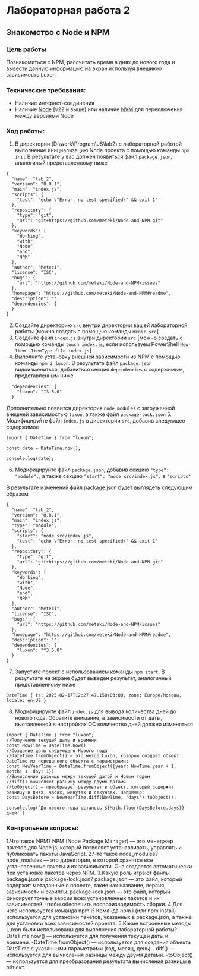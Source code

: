 # Лабораторная работа 2
## Знакомство с Node и NPM
### Цель работы
Познакомиться с NPM, рассчитать время в днях до нового года и вывести данную информацию на экран используя внешнюю зависимость Luxon

### Технические требования:
- Наличие интернет-соединения
- Наличие [Node](https://docs.docker.com/desktop/) [v22 и выше] или наличие [NVM](https://github.com/nvm-sh/nvm) для переключения между версиями Node

### Ход работы:
1. В директории (D:\work\Program\JS\lab2) с лабораторной работой выполнение инициализацию Node проекта с помощью команды `npm init`
В результате у вас должен появиться файл `package.json`, аналогиный представленному ниже
```
{
  "name": "lab_2",
  "version": "0.0.1",
  "main": "index.js",
  "scripts": {
    "test": "echo \"Error: no test specified\" && exit 1"
  },
  "repository": {
    "type": "git",
    "url": "git+https://github.com/meteki/Node-and-NPM.git"
  },
  "keywords": [
    "Working",
    "with",
    "Node",
    "and",
    "NPM"
  ],
  "author": "Meteci",
  "license": "ISC",
  "bugs": {
    "url": "https://github.com/meteki/Node-and-NPM/issues"
  },
  "homepage": "https://github.com/meteki/Node-and-NPM#readme",
  "description": "",
  "dependencies": {
  }
}
```
2. Создайте директорию `src` внутри директории вашей лабораторной работы [можно создать с помощью команды `mkdir src`]
3. Создайте файл `index.js` внутри директории `src` [можно создать с помощью команды `touch index.js`, если используем PowerShell `New-Item -ItemType file index.js`]
4. Выполните установку внешней зависимости из NPM с помощью команды `npm i luxon`. В результате файл `package.json` видоизмениться, добавиться секция `dependencies` с содержимым, представленным ниже
```
  "dependencies": {
    "luxon": "^3.5.0"
  }
```
Дополнительно появится директория `node_modules` с загруженной внешней зависимостью `luxon`, а также файл `package-lock.json`
5. Модифицируйте файл `index.js` в директории `src`, добавив следующее содержимое
```
import { DateTime } from "luxon";

const date = DateTime.now();

console.log(date);
```
6. Модифицируйте файл `package.json`, добавив секцию `"type": "module",`, а также секцию `"start": "node src/index.js",` в `"scripts"`

В результате изменений файл package.json будет выглядеть следующим образом
```
{
  "name": "lab_2",
  "version": "0.0.1",
  "main": "index.js",
  "type": "module",
  "scripts": {
    "start": "node src/index.js",
    "test": "echo \"Error: no test specified\" && exit 1"
  },
  "repository": {
    "type": "git",
    "url": "git+https://github.com/meteki/Node-and-NPM.git"
  },
  "keywords": [
    "Working",
    "with",
    "Node",
    "and",
    "NPM"
  ],
  "author": "Meteci",
  "license": "ISC",
  "bugs": {
    "url": "https://github.com/meteki/Node-and-NPM/issues"
  },
  "homepage": "https://github.com/meteki/Node-and-NPM#readme",
  "description": "",
  "dependencies": {
    "luxon": "^3.5.0"
  }
}
```
7. Запустите проект с использованием команды `npm start`.
В результате на экране будет выведен результат, аналогичный представленному ниже
```
DateTime { ts: 2025-02-17T12:27:47.150+03:00, zone: Europe/Moscow, locale: en-US }
```
8. Модифицируйте файл `index.js` для вывода количества дней до нового года. Обратите внимание, в зависимости от даты, выставленной в настройках ОС количество дней должно изменяться
```
import { DateTime } from "luxon";
//Получение текущей даты и времени
const NowTime = DateTime.now()
//Создание даты следующего Нового года
//DateTime.fromObject() — это метод Luxon, который создает объект DateTime из переданного объекта с параметрами:
const NewYearTime = DateTime.fromObject({year: NowTime.year + 1,  month: 1, day: 1})
//Вычисление разницы между текущей датой и Новым годом
//diff() вычисляет разницу между двумя датами
//toObject() — преобразует результат в объект, который содержит разницу в днях, часах, минутах и секундах. Например:
const DaysBefore = NewYearTime.diff(NowTime, 'days').toObject();

console.log(`До нового года осталось ${Math.floor(DaysBefore.days)} дней!`)
```
### Контрольные вопросы:
1.Что такое NPM?
NPM (Node Package Manager) — это менеджер пакетов для Node.js, который позволяет устанавливать, управлять и публиковать пакеты JavaScript.
2.Что такое node_modules?
node_modules — это директория, в которой хранятся все установленные пакеты и их зависимости. Она создается автоматически при установке пакетов через NPM.
3.Какую роль играют файлы package.json и package-lock.json?
package.json — это файл, который содержит метаданные о проекте, такие как название, версия, зависимости и скрипты.
package-lock.json — это файл, который фиксирует точные версии всех установленных пакетов и их зависимостей, чтобы обеспечить воспроизводимость сборки.
4.Для чего используется команда npm i?
Команда npm i (или npm install) используется для установки пакетов, указанных в package.json, а также для установки всех зависимостей проекта.
5.Какие встроенные методы Luxon были использованы для выполнения лабораторной работы?
-DateTime.now() — используется для получения текущей даты и времени.
-DateTime.fromObject() — используется для создания объекта DateTime с указанными параметрами (год, месяц, день).
-diff() — используется для вычисления разницы между двумя датами.
-toObject() — используется для преобразования результата вычисления разницы в объект.
